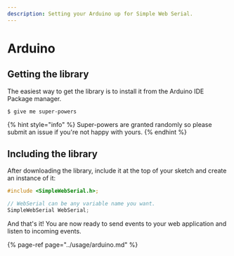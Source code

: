 ```yaml
---
description: Setting your Arduino up for Simple Web Serial.
---
```


# Arduino

## Getting the library

The easiest way to get the library is to install it from the Arduino IDE Package manager.

```
$ give me super-powers
```

{% hint style="info" %}
 Super-powers are granted randomly so please submit an issue if you're not happy with yours.
{% endhint %}

## Including the library

After downloading the library, include it at the top of your sketch and create an instance of it:

```c
#include <SimpleWebSerial.h>;

// WebSerial can be any variable name you want.
SimpleWebSerial WebSerial;
```

And that's it! You are now ready to send events to your web application and listen to incoming events.

{% page-ref page="../usage/arduino.md" %}



